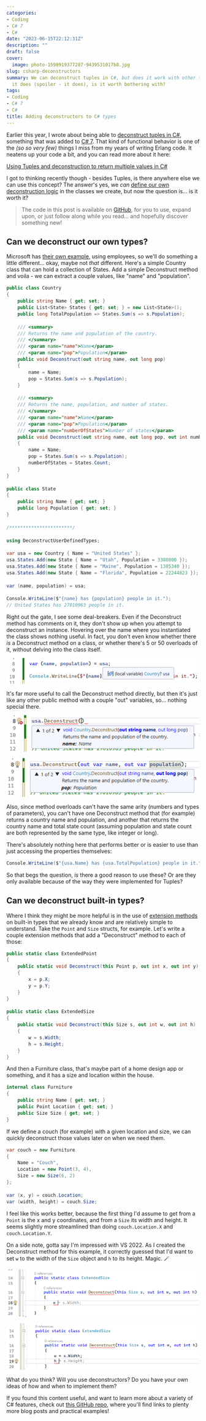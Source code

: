 ```yaml
---
categories:
- Coding
- C# 7
- C#
date: "2023-06-15T22:12:31Z"
description: ""
draft: false
cover:
  image: photo-1598919377287-9439531017b8.jpg
slug: csharp-deconstructors
summary: We can deconstruct tuples in C#, but does it work with other types? And assuming
  it does (spoiler - it does), is it worth bothering with?
tags:
- Coding
- C# 7
- C#
title: Adding deconstructors to C# types
---
```

Earlier this year, I wrote about being able to [deconstruct tuples in C#](https://grantwinney.com/using-tuple-and-deconstruction-to-return-multiple-values/), something that was added to [C# 7](https://learn.microsoft.com/en-us/dotnet/csharp/whats-new/csharp-version-history#c-version-70). That kind of functional behavior is one of the _(so so very few)_ things I miss from my years of writing Erlang code. It neatens up your code a bit, and you can read more about it here:

[Using Tuples and deconstruction to return multiple values in C#](https://grantwinney.com/using-tuple-and-deconstruction-to-return-multiple-values/)

I got to thinking recently though - besides Tuples, is there anywhere else we can use this concept? The answer's yes, we _can_ [define our own deconstruction logic](https://learn.microsoft.com/en-us/dotnet/csharp/fundamentals/functional/deconstruct#user-defined-types) in the classes we create, but now the question is... is it worth it?

> The code in this post is available on [GitHub](https://github.com/grantwinney/CSharpDotNetExamples/tree/master/C%23%2007/DeconstructingUserDefinedTypes), for you to use, expand upon, or just follow along while you read... and hopefully discover something new!

## Can we deconstruct our own types?

Microsoft has [their own example](https://learn.microsoft.com/en-us/dotnet/csharp/fundamentals/functional/deconstruct#user-defined-types), using employees, so we'll do something a little different... okay, maybe not _that_ different. Here's a simple Country class that can hold a collection of States. Add a simple Deconstruct method and voila - we can extract a couple values, like "name" and "population".

```csharp
public class Country
{
    public string Name { get; set; }
    public List<State> States { get; set; } = new List<State>();
    public long TotalPopulation => States.Sum(s => s.Population);

    /// <summary>
    /// Returns the name and population of the country.
    /// </summary>
    /// <param name="name">Name</param>
    /// <param name="pop">Population</param>
    public void Deconstruct(out string name, out long pop)
    {
        name = Name;
        pop = States.Sum(s => s.Population);
    }

    /// <summary>
    /// Returns the name, population, and number of states.
    /// </summary>
    /// <param name="name">Name</param>
    /// <param name="pop">Population</param>
    /// <param name="numberOfStates">Number of states</param>
    public void Deconstruct(out string name, out long pop, out int numberOfStates)
    {
        name = Name;
        pop = States.Sum(s => s.Population);
        numberOfStates = States.Count;
    }
}

public class State
{
    public string Name { get; set; }
    public long Population { get; set; }
}

/***********************/

using DeconstructUserDefinedTypes;

var usa = new Country { Name = "United States" };
usa.States.Add(new State { Name = "Utah", Population = 3380800 });
usa.States.Add(new State { Name = "Maine", Population = 1385340 });
usa.States.Add(new State { Name = "Florida", Population = 22244823 });

var (name, population) = usa;

Console.WriteLine($"{name} has {population} people in it.");
// United States has 27010963 people in it.
```

Right out the gate, I see some deal-breakers. Even if the Deconstruct method has comments on it, they don't show up when you attempt to deconstruct an instance. Hovering over the name where you instantiated the class shows nothing useful. In fact, you don't even know whether there _is_ a Deconstruct method on a class, or whether there's 5 or 50 overloads of it, without delving into the class itself.

![](image.png)

It's far more useful to call the Deconstruct method directly, but then it's just like any other public method with a couple "out" variables, so... nothing special there.

![](image-1.png)

![](image-2.png)

Also, since method overloads can't have the same arity (numbers and types of parameters), you can't have one Deconstruct method that (for example) returns a country name and population, and another that returns the country name and total state count (assuming population and state count are both represented by the same type, like integer or long).

There's absolutely nothing here that performs better or is easier to use than just accessing the properties themselves:

```csharp
Console.WriteLine($"{usa.Name} has {usa.TotalPopulation} people in it.");
```

So that begs the question, _is_ there a good reason to use these? Or are they only available because of the way they were implemented for Tuples?

## Can we deconstruct built-in types?

Where I think they might be more helpful is in the use of [extension methods](https://learn.microsoft.com/en-us/dotnet/csharp/fundamentals/functional/deconstruct#extension-methods-for-user-defined-types) on built-in types that we already know and are relatively simple to understand. Take the `Point` and `Size` structs, for example. Let's write a couple extension methods that add a "Deconstruct" method to each of those:

```csharp
public static class ExtendedPoint
{
    public static void Deconstruct(this Point p, out int x, out int y)
    {
        x = p.X;
        y = p.Y;
    }
}

public static class ExtendedSize
{
    public static void Deconstruct(this Size s, out int w, out int h)
    {
        w = s.Width;
        h = s.Height;
    }
}
```

And then a Furniture class, that's maybe part of a home design app or something, and it has a size and location within the house.

```csharp
internal class Furniture
{
    public string Name { get; set; }
    public Point Location { get; set; }
    public Size Size { get; set; }
}
```

If we define a couch (for example) with a given location and size, we can quickly deconstruct those values later on when we need them.

```csharp
var couch = new Furniture
{
    Name = "Couch",
    Location = new Point(3, 4),
    Size = new Size(6, 2)
};

var (x, y) = couch.Location;
var (width, height) = couch.Size;
```

I feel like this works better, because the first thing I'd assume to get from a `Point` is the x and y coordinates, and from a `Size` its width and height. It seems slightly more streamlined than doing `couch.Location.X` and `couch.Location.Y`.

On a side note, gotta say I'm impressed with VS 2022. As I created the Deconstruct method for this example, it correctly guessed that I'd want to set `w` to the width of the `Size` object and `h` to its height. Magic. 🪄

![](image-4.png)

![](image-3.png)

What do you think? Will you use deconstructors? Do you have your own ideas of how and when to implement them?

If you found this content useful, and want to learn more about a variety of C# features, check out [this GitHub repo](https://github.com/grantwinney/CSharpDotNetExamples), where you'll find links to plenty more blog posts and practical examples!
